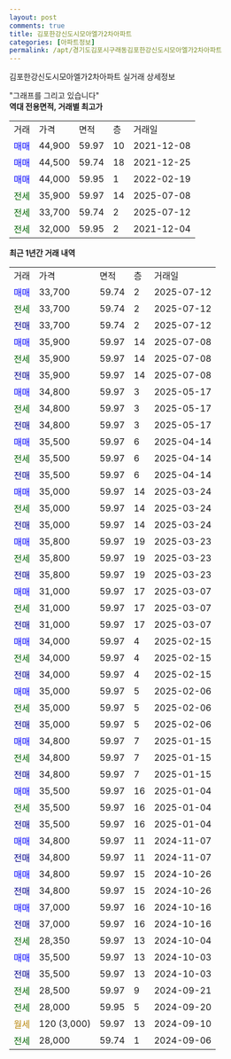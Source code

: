 ```yaml
---
layout: post
comments: true
title: 김포한강신도시모아엘가2차아파트
categories: [아파트정보]
permalink: /apt/경기도김포시구래동김포한강신도시모아엘가2차아파트
---
```


김포한강신도시모아엘가2차아파트 실거래 상세정보

<script type="text/javascript">
  google.charts.load('current', {'packages':['line', 'corechart']});
  google.charts.setOnLoadCallback(drawChart);

  function drawChart() {
    var data = new google.visualization.DataTable();
    data.addColumn('date', '거래일');
    data.addColumn('number', "매매");
    data.addColumn('number', "전세");
    data.addColumn('number', "전매");

    data.addRows([[new Date(Date.parse("2025-07-12")), 33700, null, null], [new Date(Date.parse("2025-07-12")), null, 33700, null], [new Date(Date.parse("2025-07-12")), null, null, 33700], [new Date(Date.parse("2025-07-08")), 35900, null, null], [new Date(Date.parse("2025-07-08")), null, 35900, null], [new Date(Date.parse("2025-07-08")), null, null, 35900], [new Date(Date.parse("2025-05-17")), 34800, null, null], [new Date(Date.parse("2025-05-17")), null, 34800, null], [new Date(Date.parse("2025-05-17")), null, null, 34800], [new Date(Date.parse("2025-04-14")), 35500, null, null], [new Date(Date.parse("2025-04-14")), null, 35500, null], [new Date(Date.parse("2025-04-14")), null, null, 35500], [new Date(Date.parse("2025-03-24")), 35000, null, null], [new Date(Date.parse("2025-03-24")), null, 35000, null], [new Date(Date.parse("2025-03-24")), null, null, 35000], [new Date(Date.parse("2025-03-23")), 35800, null, null], [new Date(Date.parse("2025-03-23")), null, 35800, null], [new Date(Date.parse("2025-03-23")), null, null, 35800], [new Date(Date.parse("2025-03-07")), 31000, null, null], [new Date(Date.parse("2025-03-07")), null, 31000, null], [new Date(Date.parse("2025-03-07")), null, null, 31000], [new Date(Date.parse("2025-02-15")), 34000, null, null], [new Date(Date.parse("2025-02-15")), null, 34000, null], [new Date(Date.parse("2025-02-15")), null, null, 34000], [new Date(Date.parse("2025-02-06")), 35000, null, null], [new Date(Date.parse("2025-02-06")), null, 35000, null], [new Date(Date.parse("2025-02-06")), null, null, 35000], [new Date(Date.parse("2025-01-15")), 34800, null, null], [new Date(Date.parse("2025-01-15")), null, 34800, null], [new Date(Date.parse("2025-01-15")), null, null, 34800], [new Date(Date.parse("2025-01-04")), 35500, null, null], [new Date(Date.parse("2025-01-04")), null, 35500, null], [new Date(Date.parse("2025-01-04")), null, null, 35500], [new Date(Date.parse("2024-11-07")), 34800, null, null], [new Date(Date.parse("2024-11-07")), null, null, 34800], [new Date(Date.parse("2024-10-26")), 34800, null, null], [new Date(Date.parse("2024-10-26")), null, null, 34800], [new Date(Date.parse("2024-10-16")), 37000, null, null], [new Date(Date.parse("2024-10-16")), null, null, 37000], [new Date(Date.parse("2024-10-04")), null, 28350, null], [new Date(Date.parse("2024-10-03")), 35500, null, null], [new Date(Date.parse("2024-10-03")), null, null, 35500], [new Date(Date.parse("2024-09-21")), null, 28500, null], [new Date(Date.parse("2024-09-20")), null, 28000, null], [new Date(Date.parse("2024-09-10")), null, null, null], [new Date(Date.parse("2024-09-06")), null, 28000, null]]);

    var options = {
      hAxis: {
        format: 'yyyy/MM/dd'
      },    
      lineWidth: 0,
      pointsVisible: true,    
      title: '최근 1년간 유형별 실거래가 분포',
      legend: { position: 'bottom' }
    };

    var formatter = new google.visualization.NumberFormat({pattern:'###,###'} );
    formatter.format(data, 1);
    formatter.format(data, 2);
    
    setTimeout(function() {
        var chart = new google.visualization.LineChart(document.getElementById('columnchart_material'));
        chart.draw(data, (options));
        document.getElementById('loading').style.display = 'none';
    }, 200);
  }
</script>


<div id="loading" style="z-index:20; display: block; margin-left: 0px">"그래프를 그리고 있습니다"</div>
<div id="columnchart_material" style="width: 95%; margin-left: 0px; display: block"></div>
<!-- contents start -->
<b>역대 전용면적, 거래별 최고가</b>
<table class="sortable">
    <tr>
      <td>거래</td>
      <td>가격</td>
      <td>면적</td>
      <td>층</td>
      <td>거래일</td>
    </tr>
        <tr>
          <td><a style="color: blue">매매</a></td>
          <td>44,900</td>
          <td>59.97</td>
          <td>10</td>
          <td>2021-12-08</td>
        </tr>            <tr>
          <td><a style="color: blue">매매</a></td>
          <td>44,500</td>
          <td>59.74</td>
          <td>18</td>
          <td>2021-12-25</td>
        </tr>            <tr>
          <td><a style="color: blue">매매</a></td>
          <td>44,000</td>
          <td>59.95</td>
          <td>1</td>
          <td>2022-02-19</td>
        </tr>        
        <tr>
              <td><a style="color: darkgreen">전세</a></td>
              <td>35,900</td>
              <td>59.97</td>
              <td>14</td>
              <td>2025-07-08</td>
            </tr>            <tr>
              <td><a style="color: darkgreen">전세</a></td>
              <td>33,700</td>
              <td>59.74</td>
              <td>2</td>
              <td>2025-07-12</td>
            </tr>            <tr>
              <td><a style="color: darkgreen">전세</a></td>
              <td>32,000</td>
              <td>59.95</td>
              <td>2</td>
              <td>2021-12-04</td>
            </tr>        
    
</table>

<b>최근 1년간 거래 내역</b>

<table class="sortable">
    <tr>
      <td>거래</td>
      <td>가격</td>
      <td>면적</td>
      <td>층</td>
      <td>거래일</td>
    </tr>
    <tr>
      <td><a style="color: blue">매매</a></td>
      <td>33,700</td>
      <td>59.74</td>
      <td>2</td>
      <td>2025-07-12</td>
    </tr>          <tr>
      <td><a style="color: darkgreen">전세</a></td>
      <td>33,700</td>
      <td>59.74</td>
      <td>2</td>
      <td>2025-07-12</td>
    </tr>          <tr>
      <td><a style="color: darkblue">전매</a></td>
      <td>33,700</td>
      <td>59.74</td>
      <td>2</td>
      <td>2025-07-12</td>
    </tr>          <tr>
      <td><a style="color: blue">매매</a></td>
      <td>35,900</td>
      <td>59.97</td>
      <td>14</td>
      <td>2025-07-08</td>
    </tr>          <tr>
      <td><a style="color: darkgreen">전세</a></td>
      <td>35,900</td>
      <td>59.97</td>
      <td>14</td>
      <td>2025-07-08</td>
    </tr>          <tr>
      <td><a style="color: darkblue">전매</a></td>
      <td>35,900</td>
      <td>59.97</td>
      <td>14</td>
      <td>2025-07-08</td>
    </tr>          <tr>
      <td><a style="color: blue">매매</a></td>
      <td>34,800</td>
      <td>59.97</td>
      <td>3</td>
      <td>2025-05-17</td>
    </tr>          <tr>
      <td><a style="color: darkgreen">전세</a></td>
      <td>34,800</td>
      <td>59.97</td>
      <td>3</td>
      <td>2025-05-17</td>
    </tr>          <tr>
      <td><a style="color: darkblue">전매</a></td>
      <td>34,800</td>
      <td>59.97</td>
      <td>3</td>
      <td>2025-05-17</td>
    </tr>          <tr>
      <td><a style="color: blue">매매</a></td>
      <td>35,500</td>
      <td>59.97</td>
      <td>6</td>
      <td>2025-04-14</td>
    </tr>          <tr>
      <td><a style="color: darkgreen">전세</a></td>
      <td>35,500</td>
      <td>59.97</td>
      <td>6</td>
      <td>2025-04-14</td>
    </tr>          <tr>
      <td><a style="color: darkblue">전매</a></td>
      <td>35,500</td>
      <td>59.97</td>
      <td>6</td>
      <td>2025-04-14</td>
    </tr>          <tr>
      <td><a style="color: blue">매매</a></td>
      <td>35,000</td>
      <td>59.97</td>
      <td>14</td>
      <td>2025-03-24</td>
    </tr>          <tr>
      <td><a style="color: darkgreen">전세</a></td>
      <td>35,000</td>
      <td>59.97</td>
      <td>14</td>
      <td>2025-03-24</td>
    </tr>          <tr>
      <td><a style="color: darkblue">전매</a></td>
      <td>35,000</td>
      <td>59.97</td>
      <td>14</td>
      <td>2025-03-24</td>
    </tr>          <tr>
      <td><a style="color: blue">매매</a></td>
      <td>35,800</td>
      <td>59.97</td>
      <td>19</td>
      <td>2025-03-23</td>
    </tr>          <tr>
      <td><a style="color: darkgreen">전세</a></td>
      <td>35,800</td>
      <td>59.97</td>
      <td>19</td>
      <td>2025-03-23</td>
    </tr>          <tr>
      <td><a style="color: darkblue">전매</a></td>
      <td>35,800</td>
      <td>59.97</td>
      <td>19</td>
      <td>2025-03-23</td>
    </tr>          <tr>
      <td><a style="color: blue">매매</a></td>
      <td>31,000</td>
      <td>59.97</td>
      <td>17</td>
      <td>2025-03-07</td>
    </tr>          <tr>
      <td><a style="color: darkgreen">전세</a></td>
      <td>31,000</td>
      <td>59.97</td>
      <td>17</td>
      <td>2025-03-07</td>
    </tr>          <tr>
      <td><a style="color: darkblue">전매</a></td>
      <td>31,000</td>
      <td>59.97</td>
      <td>17</td>
      <td>2025-03-07</td>
    </tr>          <tr>
      <td><a style="color: blue">매매</a></td>
      <td>34,000</td>
      <td>59.97</td>
      <td>4</td>
      <td>2025-02-15</td>
    </tr>          <tr>
      <td><a style="color: darkgreen">전세</a></td>
      <td>34,000</td>
      <td>59.97</td>
      <td>4</td>
      <td>2025-02-15</td>
    </tr>          <tr>
      <td><a style="color: darkblue">전매</a></td>
      <td>34,000</td>
      <td>59.97</td>
      <td>4</td>
      <td>2025-02-15</td>
    </tr>          <tr>
      <td><a style="color: blue">매매</a></td>
      <td>35,000</td>
      <td>59.97</td>
      <td>5</td>
      <td>2025-02-06</td>
    </tr>          <tr>
      <td><a style="color: darkgreen">전세</a></td>
      <td>35,000</td>
      <td>59.97</td>
      <td>5</td>
      <td>2025-02-06</td>
    </tr>          <tr>
      <td><a style="color: darkblue">전매</a></td>
      <td>35,000</td>
      <td>59.97</td>
      <td>5</td>
      <td>2025-02-06</td>
    </tr>          <tr>
      <td><a style="color: blue">매매</a></td>
      <td>34,800</td>
      <td>59.97</td>
      <td>7</td>
      <td>2025-01-15</td>
    </tr>          <tr>
      <td><a style="color: darkgreen">전세</a></td>
      <td>34,800</td>
      <td>59.97</td>
      <td>7</td>
      <td>2025-01-15</td>
    </tr>          <tr>
      <td><a style="color: darkblue">전매</a></td>
      <td>34,800</td>
      <td>59.97</td>
      <td>7</td>
      <td>2025-01-15</td>
    </tr>          <tr>
      <td><a style="color: blue">매매</a></td>
      <td>35,500</td>
      <td>59.97</td>
      <td>16</td>
      <td>2025-01-04</td>
    </tr>          <tr>
      <td><a style="color: darkgreen">전세</a></td>
      <td>35,500</td>
      <td>59.97</td>
      <td>16</td>
      <td>2025-01-04</td>
    </tr>          <tr>
      <td><a style="color: darkblue">전매</a></td>
      <td>35,500</td>
      <td>59.97</td>
      <td>16</td>
      <td>2025-01-04</td>
    </tr>          <tr>
      <td><a style="color: blue">매매</a></td>
      <td>34,800</td>
      <td>59.97</td>
      <td>11</td>
      <td>2024-11-07</td>
    </tr>          <tr>
      <td><a style="color: darkblue">전매</a></td>
      <td>34,800</td>
      <td>59.97</td>
      <td>11</td>
      <td>2024-11-07</td>
    </tr>          <tr>
      <td><a style="color: blue">매매</a></td>
      <td>34,800</td>
      <td>59.97</td>
      <td>15</td>
      <td>2024-10-26</td>
    </tr>          <tr>
      <td><a style="color: darkblue">전매</a></td>
      <td>34,800</td>
      <td>59.97</td>
      <td>15</td>
      <td>2024-10-26</td>
    </tr>          <tr>
      <td><a style="color: blue">매매</a></td>
      <td>37,000</td>
      <td>59.97</td>
      <td>16</td>
      <td>2024-10-16</td>
    </tr>          <tr>
      <td><a style="color: darkblue">전매</a></td>
      <td>37,000</td>
      <td>59.97</td>
      <td>16</td>
      <td>2024-10-16</td>
    </tr>          <tr>
      <td><a style="color: darkgreen">전세</a></td>
      <td>28,350</td>
      <td>59.97</td>
      <td>13</td>
      <td>2024-10-04</td>
    </tr>          <tr>
      <td><a style="color: blue">매매</a></td>
      <td>35,500</td>
      <td>59.97</td>
      <td>13</td>
      <td>2024-10-03</td>
    </tr>          <tr>
      <td><a style="color: darkblue">전매</a></td>
      <td>35,500</td>
      <td>59.97</td>
      <td>13</td>
      <td>2024-10-03</td>
    </tr>          <tr>
      <td><a style="color: darkgreen">전세</a></td>
      <td>28,500</td>
      <td>59.97</td>
      <td>9</td>
      <td>2024-09-21</td>
    </tr>          <tr>
      <td><a style="color: darkgreen">전세</a></td>
      <td>28,000</td>
      <td>59.95</td>
      <td>5</td>
      <td>2024-09-20</td>
    </tr>          <tr>
      <td><a style="color: darkgoldenrod">월세</a></td>
      <td>120 (3,000)</td>
      <td>59.97</td>
      <td>13</td>
      <td>2024-09-10</td>
    </tr>          <tr>
      <td><a style="color: darkgreen">전세</a></td>
      <td>28,000</td>
      <td>59.74</td>
      <td>1</td>
      <td>2024-09-06</td>
    </tr>      </table>
<!-- contents end -->    

